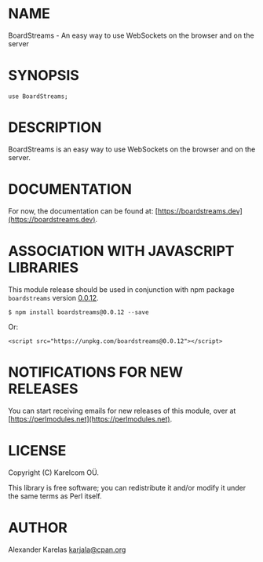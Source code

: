 # NAME

BoardStreams - An easy way to use WebSockets on the browser and on the server

# SYNOPSIS

    use BoardStreams;

# DESCRIPTION

BoardStreams is an easy way to use WebSockets on the browser and on the server.

# DOCUMENTATION

For now, the documentation can be found at: [https://boardstreams.dev](https://boardstreams.dev).

# ASSOCIATION WITH JAVASCRIPT LIBRARIES

This module release should be used in conjunction with npm package `boardstreams` version
[0.0.12](https://www.npmjs.com/package/boardstreams/v/0.0.12).

    $ npm install boardstreams@0.0.12 --save

Or:

    <script src="https://unpkg.com/boardstreams@0.0.12"></script>

# NOTIFICATIONS FOR NEW RELEASES

You can start receiving emails for new releases of this module, over at [https://perlmodules.net](https://perlmodules.net).

# LICENSE

Copyright (C) Karelcom OÜ.

This library is free software; you can redistribute it and/or modify
it under the same terms as Perl itself.

# AUTHOR

Alexander Karelas <karjala@cpan.org>
